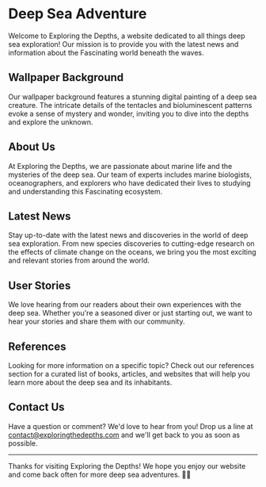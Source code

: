 <!--font:Great Vibes-->

# Deep Sea Adventure

<!--font:Barlow Condensed-->

Welcome to Exploring the Depths, a website dedicated to all things deep sea exploration! Our mission is to provide you with the latest news and information about the Fas<wbr>ci<wbr>na<wbr>ting world beneath the waves.

## Wallpaper Background

Our wallpaper background features a stunning digital painting of a deep sea creature. The intricate details of the tentacles and bioluminescent patterns evoke a sense of mystery and wonder, inviting you to dive into the depths and explore the unknown.

## About Us

At Exploring the Depths, we are passionate about marine life and the mysteries of the deep sea. Our team of experts includes marine biologists, oceanographers, and explorers who have dedicated their lives to studying and understanding this Fas<wbr>ci<wbr>na<wbr>ting ecosystem.

## Latest News

Stay up-to-date with the latest news and discoveries in the world of deep sea exploration. From new species discoveries to cutting-edge research on the effects of climate change on the oceans, we bring you the most exciting and relevant stories from around the world.

## User Stories

We love hearing from our readers about their own experiences with the deep sea. Whether you're a seasoned diver or just starting out, we want to hear your stories and share them with our community.

## References

Looking for more information on a specific topic? Check out our references section for a curated list of books, articles, and websites that will help you learn more about the deep sea and its inhabitants.

## Contact Us

Have a question or comment? We'd love to hear from you! Drop us a line at [contact@exploringthedepths.com](mailto:contact@exploringthedepths.com) and we'll get back to you as soon as possible.

---

Thanks for visiting Exploring the Depths! We hope you enjoy our website and come back often for more deep sea adventures. 🐙🌊

<!--

Write me content for website with wallpaper which alt text is:

"A digital painting of a deep sea creature, with tentacles and bioluminescent patterns evoking a sense of mystery and exploration."

The name/title of the page should not be 1:1 copy of the alt text but rather a real content of the website which is using this wallpaper.

- Use markdown format
- Start with heading
- Heading should be short and concise
- The content should look like a real website
- The website should not be about the wallpaper, wallpaper is just a related background
- Heading should be contain work "wallpaper" or "background"
- Include real sections like references, contact, user stories, etc. use things relevant to the page purpose.
- Feel free to use structure like headings, bullets, numbering, blockquotes, paragraphs, horizontal lines, etc.
- You can use formatting like bold or _italic_
- You can include UTF-8 emojis
- Links should be only #hash anchors (and you can refer to the document itself)
- Do not include images


---


# Exploring the Depths: A Deep Sea Adventure

Welcome to Exploring the Depths, a website dedicated to all things deep sea exploration! Our mission is to provide you with the latest news and information about the Fas<wbr>ci<wbr>na<wbr>ting world beneath the waves.

## Wallpaper Background

Our wallpaper background features a stunning digital painting of a deep sea creature. The intricate details of the tentacles and bioluminescent patterns evoke a sense of mystery and wonder, inviting you to dive into the depths and explore the unknown.

## About Us

At Exploring the Depths, we are passionate about marine life and the mysteries of the deep sea. Our team of experts includes marine biologists, oceanographers, and explorers who have dedicated their lives to studying and understanding this Fas<wbr>ci<wbr>na<wbr>ting ecosystem.

## Latest News

Stay up-to-date with the latest news and discoveries in the world of deep sea exploration. From new species discoveries to cutting-edge research on the effects of climate change on the oceans, we bring you the most exciting and relevant stories from around the world.

## User Stories

We love hearing from our readers about their own experiences with the deep sea. Whether you're a seasoned diver or just starting out, we want to hear your stories and share them with our community.

## References

Looking for more information on a specific topic? Check out our references section for a curated list of books, articles, and websites that will help you learn more about the deep sea and its inhabitants.

## Contact Us

Have a question or comment? We'd love to hear from you! Drop us a line at [contact@exploringthedepths.com](mailto:contact@exploringthedepths.com) and we'll get back to you as soon as possible.

---

Thanks for visiting Exploring the Depths! We hope you enjoy our website and come back often for more deep sea adventures. 🐙🌊

-->
